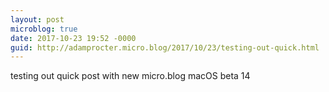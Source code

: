 ```yaml
---
layout: post
microblog: true
date: 2017-10-23 19:52 -0000
guid: http://adamprocter.micro.blog/2017/10/23/testing-out-quick.html
---
```

testing out quick post with new micro.blog macOS beta 14
